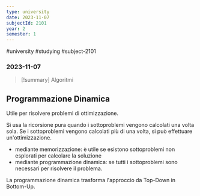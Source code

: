 ```yaml
---
type: university
date: 2023-11-07
subjectId: 2101
year: 2
semester: 1
---
```

#university #studying #subject-2101
### 2023-11-07
> [!summary] Algoritmi

## Programmazione Dinamica
Utile per risolvere problemi di ottimizzazione.

Si usa la ricorsione pura quando i sottoproblemi vengono calcolati una volta sola.
Se i sottoproblemi vengono calcolati più di una volta, si può effettuare un'ottimizzazione.
- mediante memorizzazione: è utile se esistono sottoproblemi non esplorati per calcolare la soluzione
- mediante programmazione dinamica: se tutti i sottoproblemi sono necessari per risolvere il problema.

La programmazione dinamica trasforma l'approccio da Top-Down in Bottom-Up.


